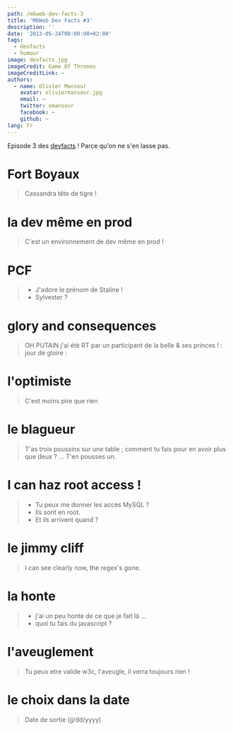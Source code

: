```yaml
---
path: /m6web-dev-facts-3
title: 'M6Web Dev Facts #3'
description: ''
date: '2013-05-24T00:00:00+02:00'
tags:
  - devfacts
  - humour
image: devfacts.jpg
imageCredit: Game Of Thrones
imageCreditLink: ~
authors:
  - name: Olivier Mansour
    avatar: oliviermansour.jpg
    email: ~
    twitter: omansour
    facebook: ~
    github: ~
lang: fr
---
```


Episode 3 des [devfacts](http://tech.m6web.fr/tag/devfacts/) ! Parce qu'on ne s'en lasse pas.


# Fort Boyaux

> Cassandra tête de tigre !


# la dev même en prod

> C'est un environnement de dev même en prod !


# PCF

> - J'adore le prénom de Staline !  
>  - Sylvester ?

 

#  glory and consequences

> OH PUTAIN j'ai été RT par un participant de la belle & ses princes ! : jour de gloire :

# l'optimiste

> C'est moins pire que rien

# le blagueur

> T'as trois poussins sur une table ; comment tu fais pour en avoir plus que deux ? ... T'en pousses un.


# I can haz root access !

> - Tu peux me donner les accès MySQL ?  
>  - Ils sont en root.  
>  - Et ils arrivent quand ?

# le jimmy cliff

> I can see clearly now, the regex's gone.

# la honte

> - j'ai un peu honte de ce que je fait là ...  
>  - quoi tu fais du javascript ?

# l'aveuglement

> Tu peux etre valide w3c, l'aveugle, il verra toujours rien !


#  le choix dans la date

> Date de sortie (jj/dd/yyyy)
